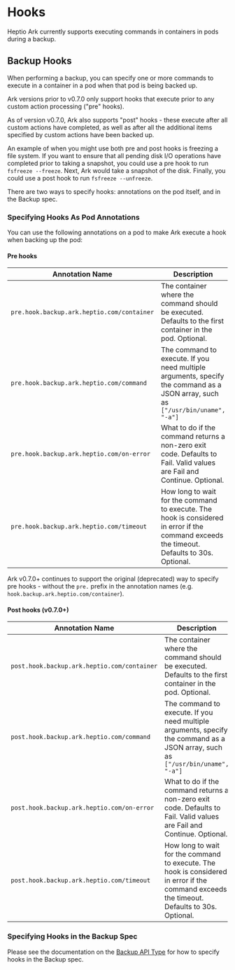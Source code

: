# Hooks

Heptio Ark currently supports executing commands in containers in pods during a backup.

## Backup Hooks

When performing a backup, you can specify one or more commands to execute in a container in a pod
when that pod is being backed up.

Ark versions prior to v0.7.0 only support hooks that execute prior to any custom action processing
("pre" hooks).

As of version v0.7.0, Ark also supports "post" hooks - these execute after all custom actions have
completed, as well as after all the additional items specified by custom actions have been backed
up.

An example of when you might use both pre and post hooks is freezing a file system. If you want to
ensure that all pending disk I/O operations have completed prior to taking a snapshot, you could use
a pre hook to run `fsfreeze --freeze`. Next, Ark would take a snapshot of the disk. Finally, you
could use a post hook to run `fsfreeze --unfreeze`.

There are two ways to specify hooks: annotations on the pod itself, and in the Backup spec.

### Specifying Hooks As Pod Annotations

You can use the following annotations on a pod to make Ark execute a hook when backing up the pod:

#### Pre hooks

| Annotation Name | Description |
| --- | --- |
| `pre.hook.backup.ark.heptio.com/container` | The container where the command should be executed.  Defaults to the first container in the pod. Optional. |
| `pre.hook.backup.ark.heptio.com/command` | The command to execute. If you need multiple arguments, specify the command as a JSON array, such as `["/usr/bin/uname", "-a"]` |
| `pre.hook.backup.ark.heptio.com/on-error` | What to do if the command returns a non-zero exit code.  Defaults to Fail. Valid values are Fail and Continue. Optional. |
| `pre.hook.backup.ark.heptio.com/timeout` | How long to wait for the command to execute. The hook is considered in error if the command exceeds the timeout. Defaults to 30s. Optional. |

Ark v0.7.0+ continues to support the original (deprecated) way to specify pre hooks - without the
`pre.` prefix in the annotation names (e.g. `hook.backup.ark.heptio.com/container`).

#### Post hooks (v0.7.0+)

| Annotation Name | Description |
| --- | --- |
| `post.hook.backup.ark.heptio.com/container` | The container where the command should be executed.  Defaults to the first container in the pod. Optional. |
| `post.hook.backup.ark.heptio.com/command` | The command to execute. If you need multiple arguments, specify the command as a JSON array, such as `["/usr/bin/uname", "-a"]` |
| `post.hook.backup.ark.heptio.com/on-error` | What to do if the command returns a non-zero exit code.  Defaults to Fail. Valid values are Fail and Continue. Optional. |
| `post.hook.backup.ark.heptio.com/timeout` | How long to wait for the command to execute. The hook is considered in error if the command exceeds the timeout. Defaults to 30s. Optional. |

### Specifying Hooks in the Backup Spec

Please see the documentation on the [Backup API Type][1] for how to specify hooks in the Backup
spec.

[1]: api-types/backup.md
